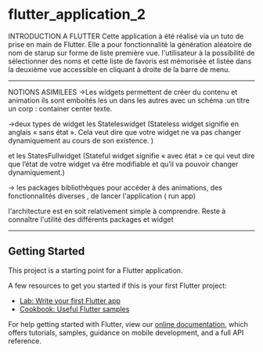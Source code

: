 # flutter_application_2

INTRODUCTION A FLUTTER
Cette application à été réalisé via un tuto de prise en main de Flutter.
Elle a pour fonctionnalité la génération aléatoire de nom de starup sur forme de liste première vue. 
l'utilisateur à la possibilité de sélectionner des noms  et cette liste de favoris est mémorisée et listée 
dans la deuxième vue accessible en cliquant à droite de la barre de menu.

********
NOTIONS ASIMILEES 
->Les  widgets  permettent de créer du contenu et animation
ils sont emboités les un dans les autres avec un schéma :un titre un corp : container center texte. 

->deux types de widget les Stateleswidget (Stateless widget signifie en anglais « sans état ». Cela veut dire que votre widget ne va pas changer dynamiquement au cours de son existence. )

et les StatesFullwidget (Stateful widget signifie « avec état » ce qui veut dire que l’état de votre widget va être modifiable et qu’il va pouvoir changer dynamiquement.) 

-> les packages bibliothèques pour accéder à des animations, des fonctionnalités diverses , de lancer l'application ( run app)

l'architecture est en soit relativement simple à comprendre. Reste à connaître l'utilité des différents packages et widget

************************************************************


## Getting Started

This project is a starting point for a Flutter application.

A few resources to get you started if this is your first Flutter project:

- [Lab: Write your first Flutter app](https://flutter.dev/docs/get-started/codelab)
- [Cookbook: Useful Flutter samples](https://flutter.dev/docs/cookbook)

For help getting started with Flutter, view our
[online documentation](https://flutter.dev/docs), which offers tutorials,
samples, guidance on mobile development, and a full API reference.

